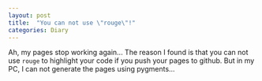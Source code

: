 ```yaml
---
layout: post
title:  "You can not use \"rouge\"!"
categories: Diary
---
```


Ah, my pages stop working again... 
The reason I found is that you can not use `rouge` to highlight your code if you push your pages to github.
But in my PC, I can not generate the pages using pygments...
